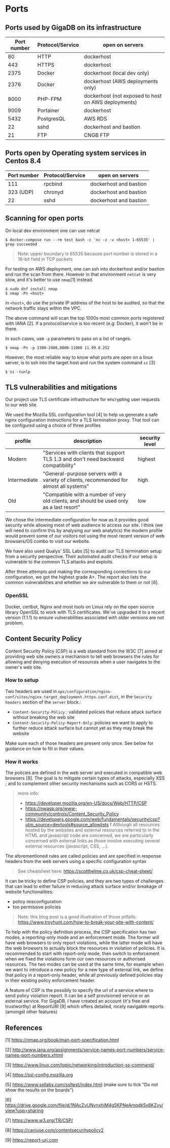 # Ports

##  Ports used by GigaDB on its infrastructure

| Port number | Protocol/Service | open on servers |
| --- | --- | --- |
| 80 | HTTP | dockerhost | 
| 443 | HTTPS | dockerhost |
| 2375 | Docker | dockerhost (local dev only) |
| 2376 | Docker | dockerhost (AWS deployments only) |
| 9000 | PHP-FPM | dockerhost (not exposed to host on AWS deployments) |
| 9009 | Portainer | dockerhost |
| 5432 | PostgresQL | AWS RDS |
| 22 | sshd | dockerhost and bastion |
| 21 | FTP | CNGB FTP |


## Ports open by Operating system services in Centos 8.4

| Port number | Protocol/Service | open on servers |
| --- | --- | --- |
| 111 | rpcbind | dockerhost and bastion | 
| 323 (UDP) | chronyd | dockerhost and bastion |
| 22 | sshd | dockerhost and bastion |

## Scanning for open ports

On local dev environment one can use netcat
```
$ docker-compose run --rm test bash -c 'nc -z -v <host> 1-65535' | grep succeeded
```
>Note: upper boundary is 65535 because port number is stored in a 16-bit field in TCP packets

For testing on AWS deployment, one can ssh into dockerhost and/or bastion and run the scan from there.
However in that environment ``netcat`` is very slow, and it's better to use ``nmap``[1] instead.


```
$ sudo dnf install nmap
$ nmap -Pn <host>
```
in ``<host>``, do use the private IP address of the host to be audited, so that the network traffic 
stays within the VPC.


The above command will scan the top 1000s most common ports registered with IANA [2].
If a protocol/service is too recent (e.g: Docker), it won't be in there.

In such cases, use ``-p`` parameters to pass on a list of ranges.

```
$ nmap -Pn -p 2300-2400,8000-11000 11.99.0.252
```

However, the most reliable way to know what ports are open on a linux server, 
is to ssh into the target host and run the system command ``ss`` [3]

```
$ ss -tunlp
```

## TLS vulnerabilities and mitigations

Our project use TLS certificate infrastructure for encrypting user requests to our web site.

We used the Mozilla SSL configuration tool [4] to help us generate a safe nginx configuration instructions for a TLS termination proxy.
That tool can be configured using a choice of three profiles

| profile | description | security level |
| --- | --- | --- | 
| Modern | "Services with clients that support TLS 1.3 and don't need backward compatibility" | highest |
| Intermediate | "General-purpose servers with a variety of clients, recommended for almost all systems" | high |
| Old | "Compatible with a number of very old clients, and should be used only as a last resort" | low |

We chose the intermediate configuration for now as it provides good security while allowing most of web audience to access our site.
I think (we will need to confirm this by analysing our web analytics) the modern profile would prevent some of our visitors not using the most recent version of web browsers/OS combo to visit our website.

We have also used Qualys' SSL Labs [5] to audit our TLS termination setup from a security perspective.
Their automated audit checks if our setup is vulnerable to the common TLS attacks and exploits.

After three attempts and making the corresponding corrections to our configuration, we got the highest grade A+. The report also lists
the common vulnerabilities and whether we are vulnerable to them or not [6].

### OpenSSL

Docker, certbot, Nginx and most tools on Linux rely on the open source library OpenSSL to work with TLS certificates.
We've upgraded it to a recent version (1.1.1) to ensure vulnerabilities associated with older versions are not problem.

## Content Security Policy

Content Security Policy (CSP) is a web standard from the W3C [7] aimed at providing web site owners a mechanism to tell web browsers the rules
for allowing and denying  execution of resources when a user navigates to the owner's web site.

### How to setup

Two headers are used in ``ops/configuration/nginx-conf/sites/nginx.target_deployment.https.conf.dist``, in the ``Security headers`` section of the ``server`` block.:

* ``Content-Security-Policy`` : validated policies that reduce attack surface without breaking the web site
* ``Content-Security-Policy-Report-Only``: policies we want to apply to further reduce attack surface but cannot yet as they may break the website

Make sure each of those headers are present only once. See below for guidance on how to fill in their values.

### How it works

The policies are defined in the web server and executed in compatible web browsers [8].
The goal is to mitigate certain types of attacks, especially XSS ; and to complement other security mechanisms
such as CORS or HSTS.

>more info:
>
>* https://developer.mozilla.org/en-US/docs/Web/HTTP/CSP
>* https://owasp.org/www-community/controls/Content_Security_Policy
>* https://developers.google.com/web/fundamentals/security/csp?utm_source=devtools#source_allowlists
f
Although all resources hosted by the websites and external resources referred to in the HTML and javascript code are concerned,
we are particularly concerned with external links as those involve executing several external resources (javascript, CSS, ...).

The aforementioned rules are called policies and are specified in response headers from the web servers using a specific configuration syntax

>See cheatsheet here: https://scotthelme.co.uk/csp-cheat-sheet/

It can be tricky to define CSP policies, and they are two types of challenges that can lead to either failure in reducing attack surface and/or breakage of website functionalities:

* policy misconfiguration
* too permissive policies

>Note: this blog post is a good illustration of those pitfalls: https://www.troyhunt.com/how-to-break-your-site-with-content/

To help with the policy definition process, the CSP specification has two modes, a reporting-only mode and an enforcement mode.
The former will have web browsers to only report violations, while the latter mode will have the web browsers to actually block the resources in violation of policies.
It is recommended to start with report-only mode, then switch to enforcement when we fixed the violations form our own resources or authorised resources.
The two modes can be used at the same time, for example when we want to introduce a new policy for a new type of external link, we define that policy in a report-only header, while all previously defined policies stay in their existing policy enforcement header.

A feature of CSP is the possibly to specify the url of a service where to send policy violation report. It can be a self provisioned service or an external service.
For GigaDB, I have created an account (it's free and trustworthy) at ReportURI [9] which offers detailed, nicely navigable reports (amongst other features)

## References

[1] https://nmap.org/book/man-port-specification.html

[2] http://www.iana.org/assignments/service-names-port-numbers/service-names-port-numbers.xhtml

[3] https://www.linux.com/topic/networking/introduction-ss-command/

[4] https://ssl-config.mozilla.org

[5] https://www.ssllabs.com/ssltest/index.html (make sure to tick "Do not show the results on the boards")

[6] https://drive.google.com/file/d/1NAcZvUNvnxhiM4g5KPNeAmqdk5v8KZvy/view?usp=sharing

[7] https://www.w3.org/TR/CSP/

[8] https://caniuse.com/contentsecuritypolicy2

[9] https://report-uri.com